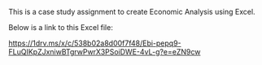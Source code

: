 This is a case study assignment to create Economic Analysis using Excel.

Below is a link to this Excel file:

https://1drv.ms/x/c/538b02a8d00f7f48/Ebi-pepq9-FLuQIKpZJxniwBTgrwPwrX3PSoiDWE-4vL-g?e=eZN9cw
